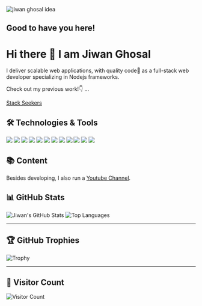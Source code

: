 
![jiwan ghosal idea ](https://github.com/user-attachments/assets/0f8f597a-5236-4cc8-a345-80cdfd8e7071)

## Good to have you here!

# Hi there 👋 I am Jiwan Ghosal

I deliver scalable web applications, with quality code📘 as a full-stack web developer specializing in Nodejs frameworks. 

Check out my previous work!👇 ...

[Stack Seekers](http://stackseekers.com/) 

## 🛠️ Technologies & Tools

![](https://img.shields.io/badge/JavaScript-informational?logo=javascript)
![](https://img.shields.io/badge/React-informational?logo=react)
![](https://img.shields.io/badge/Next-informational?logo=next.js)
![](https://img.shields.io/badge/Vue-informational?logo=vue.js)
![](https://img.shields.io/badge/Nuxt-informational?logo=nuxt)
![](https://img.shields.io/badge/Node-informational?logo=node.js)
![](https://img.shields.io/badge/PNPM-informational?logo=pnpm)
![](https://img.shields.io/badge/Webpack-informational?logo=webpack)
![](https://img.shields.io/badge/Jest-informational?logo=jest)
![](https://img.shields.io/badge/SCSS-informational?logo=sass)
![](https://img.shields.io/badge/Docker-informational?logo=docker)
![](https://img.shields.io/badge/DigitalOcean-informational?logo=digitalocean)

## 📚 Content
Besides developing, I also run a [Youtube Channel](https://www.youtube.com/channel/UCedRFWwDbnHmg95RpPWBZRA).

## 📊 GitHub Stats

![Jiwan's GitHub Stats](https://github-readme-stats.vercel.app/api?username=heartstchr&show_icons=true&theme=radical)
![Top Languages](https://github-readme-stats.vercel.app/api/top-langs/?username=heartstchr&layout=compact&theme=radical)

---

## 🏆 GitHub Trophies

![Trophy](https://github-profile-trophy.vercel.app/?username=heartstchr&theme=radical)

---

## 👀 Visitor Count

![Visitor Count](https://visitor-badge.laobi.icu/badge?page_id=heartstchr.heartstchr)

